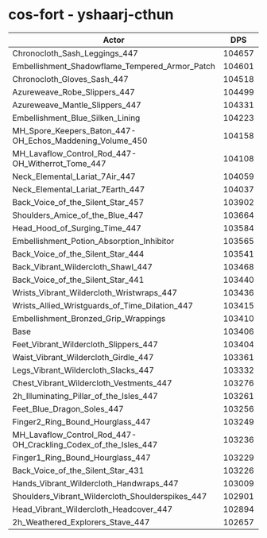 # cos-fort - yshaarj-cthun
| Actor | DPS | Increase |
|---|:---:|:---:|
|Chronocloth_Sash_Leggings_447|104657|1.21%|
|Embellishment_Shadowflame_Tempered_Armor_Patch|104601|1.16%|
|Chronocloth_Gloves_Sash_447|104518|1.08%|
|Azureweave_Robe_Slippers_447|104499|1.06%|
|Azureweave_Mantle_Slippers_447|104331|0.89%|
|Embellishment_Blue_Silken_Lining|104223|0.79%|
|MH_Spore_Keepers_Baton_447-OH_Echos_Maddening_Volume_450|104158|0.73%|
|MH_Lavaflow_Control_Rod_447-OH_Witherrot_Tome_447|104108|0.68%|
|Neck_Elemental_Lariat_7Air_447|104059|0.63%|
|Neck_Elemental_Lariat_7Earth_447|104037|0.61%|
|Back_Voice_of_the_Silent_Star_457|103902|0.48%|
|Shoulders_Amice_of_the_Blue_447|103664|0.25%|
|Head_Hood_of_Surging_Time_447|103584|0.17%|
|Embellishment_Potion_Absorption_Inhibitor|103565|0.15%|
|Back_Voice_of_the_Silent_Star_444|103541|0.13%|
|Back_Vibrant_Wildercloth_Shawl_447|103468|0.06%|
|Back_Voice_of_the_Silent_Star_441|103440|0.03%|
|Wrists_Vibrant_Wildercloth_Wristwraps_447|103436|0.03%|
|Wrists_Allied_Wristguards_of_Time_Dilation_447|103415|0.01%|
|Embellishment_Bronzed_Grip_Wrappings|103410|0.00%|
|Base|103406|0.00%|
|Feet_Vibrant_Wildercloth_Slippers_447|103404|0.00%|
|Waist_Vibrant_Wildercloth_Girdle_447|103361|-0.04%|
|Legs_Vibrant_Wildercloth_Slacks_447|103332|-0.07%|
|Chest_Vibrant_Wildercloth_Vestments_447|103276|-0.13%|
|2h_Illuminating_Pillar_of_the_Isles_447|103261|-0.14%|
|Feet_Blue_Dragon_Soles_447|103256|-0.15%|
|Finger2_Ring_Bound_Hourglass_447|103249|-0.15%|
|MH_Lavaflow_Control_Rod_447-OH_Crackling_Codex_of_the_Isles_447|103236|-0.16%|
|Finger1_Ring_Bound_Hourglass_447|103229|-0.17%|
|Back_Voice_of_the_Silent_Star_431|103226|-0.17%|
|Hands_Vibrant_Wildercloth_Handwraps_447|103009|-0.38%|
|Shoulders_Vibrant_Wildercloth_Shoulderspikes_447|102901|-0.49%|
|Head_Vibrant_Wildercloth_Headcover_447|102894|-0.50%|
|2h_Weathered_Explorers_Stave_447|102657|-0.72%|
